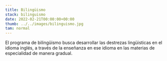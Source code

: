 ```yaml
---
title: Bilingüismo
stack: bilinguismo
date: 2022-02-21T00:00:00+00:00
thumb: ../../images/bilinguismo.jpg
tam: normal
---
```


El programa de bilingüismo busca desarrollar las destrezas lingüisticas en el idioma inglés, a través de la enseñanza en ese idioma en las materias de especialidad de manera gradual.

